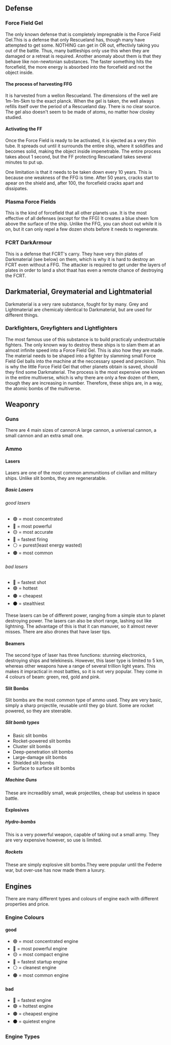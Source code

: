 
## Defense
### Force Field Gel

The only known defense that is completely impregnable is the Force Field Gel.This is a defense that only Rescueland has, though many have attempted to get some. NOTHING can get in OR out, effectivly taking you out of the battle. Thus, many battleships only use this when they are damaged or a retreat is required. Another anomaly about them is that they behave like non-newtonian substances. The faster something hits the forcefield, the more energy is absorbed into the forcefield and not the object inside.

#### The process of harvesting FFG

It is harvested from a wellon Rescueland. The dimensions of the well are 1m-1m-5km to the exact planck. When the gel is taken, the well always refills itself over the period of a Rescueland day. There is no clear source. The gel also doesn't seem to be made of atoms, no matter how closley studied. 

#### Activating the FF

Once the Force Field is ready to be activated, it is ejected as a very thin tube. It spreads out until it surrounds the entire ship, where it solidifies and becomes solid, making the object inside impenetrable. The entire process takes about 1 second, but the FF protecting Rescueland takes several minutes to put up.

One limitation is that it needs to be taken down every 10 years. This is because one weakness of the FFG is time. After 50 years, cracks start to apear on the shield and, after 100, the forcefield cracks apart and dissipates.

### Plasma Force Fields

This is the kind of forcefield that all other planets use. It is the most effective of all defenses (except for the FFG) It creates a blue sheen 1cm above the surface of the ship. Unlike the FFG, you can shoot out while it is on, but it can only repel a few dozen shots before it needs to regenerate.

### FCRT DarkArmour

This is a defense that FCRT's carry. They have very thin plates of Darkmaterial (see below) on them, which is why it is hard to destroy an FCRT even without a FFG. The attacker is required to get under the layers of plates in order to land a shot thaat has even a remote chance of destroying the FCRT.


## Darkmaterial, Greymaterial and Lightmaterial

Darkmaterial is a very rare substance, fought for by many. Grey and Lightmaterial are chemicaly identical to Darkmaterial, but are used for different things.

### Darkfighters, Greyfighters and Lightfighters

The most famous use of this substance is to build practicaly undestructable fighters. The only known way to destroy these ships is to slam them at an almost infinite speed into a Force Field Gel. This is also how they are made. The material needs to be shaped into a fighter by slamming small Force Field Gel balls into the machine at the neccessary speed and precision. This is why the little Force Field Gel that other planets obtain is saved, should they find some Darkmaterial. The process is the most expensive one known in the entire multiverse, which is why there are only a few dozen of them, though they are increasing in number. Therefore, these ships are, in a way, the atomic bombs of the multiverse.


## Weaponry

### Guns

There are 4 main sizes of cannon:A large cannon, a universal cannon, a small cannon and an extra small one.

### Ammo

#### Lasers

Lasers are one of the most common ammunitions of civilian and military ships. Unlike slit bombs, they are regeneratable.

##### Basic Lasers

###### good lasers
- 🟢️ = most concentrated
- 🔴️ = most powerful
- 🟡️ = most accurate
- 🔵️ = fastest firing
- ⚪️ = purest(least energy wasted)
- 🟠️ = most common

###### bad lasers
- 💓️ = fastest shot
- 🟣️ = hottest
- 🟤️ = cheapest
- ⚫️ = stealthiest

These lasers can be of different power, ranging from a simple stun to planet destroying power. The lasers can also be short range, lashing out like lightning. The advantage of this is that it can manuver, so it almost never misses. There are also drones that have laser tips.

#### Beamers

The second type of laser has three functions: stunning electronics, destroying ships and telekinesis. However, this laser type is limited to 5 km, whereas other weapons have a range of several trillion light years. This makes it impractical in most battles, so it is not very popular. They come in 4 colours of beam: green, red, gold and pink.

#### Slit Bombs

Slit bombs are the most common type of ammo used. They are very basic, simply a sharp projectile, reusable until they go blunt. Some are rocket powered, so they are steerable.

##### Slit bomb types

- Basic slit bombs
- Rocket-powered slit bombs
- Cluster slit bombs
- Deep-penetration slit bombs
- Large-damage slit bombs
- Shielded slit bombs
- Surface to surface slit bombs

##### Machine Guns

These are increadibly small, weak projectiles, cheap but useless in space battle.

#### Explosives

##### Hydro-bombs

This is a very powerful weapon, capable of taking out a small army. They are very expensive however, so use is limited.

##### Rockets

These are simply explosive slit bombs.They were popular until the Federre war, but over-use has now made them a luxury.




## Engines

There are many different types and colours of engine each with different properties and price.

### Engine Colours
#### good

- 🟢️ = most concentrated engine
- 🔴️ = most powerful engine
- 🟡️ = most compact engine
- 🔵️ = fastest startup engine
- ⚪️ = cleanest engine
- 🟠️ = most common engine

#### bad

- 💓️ = fastest engine
- 🟣️ = hottest engine
- 🟤️ = cheapest engine
- ⚫️ = quietest engine

### Engine Types





